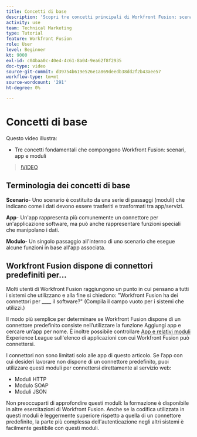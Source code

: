 ```yaml
---
title: Concetti di base
description: 'Scopri tre concetti principali di Workfront Fusion: scenari, app e moduli in [!DNL Adobe Workfront Fusion].'
activity: use
team: Technical Marketing
type: Tutorial
feature: Workfront Fusion
role: User
level: Beginner
kt: 9000
exl-id: c04baa0c-40e4-4c61-8a04-9ea62f8f2935
doc-type: video
source-git-commit: d39754b619e526e1a869deedb38dd2f2b43aee57
workflow-type: tm+mt
source-wordcount: '291'
ht-degree: 0%

---
```


# Concetti di base

Questo video illustra:

* Tre concetti fondamentali che compongono Workfront Fusion: scenari, app e moduli

>[!VIDEO](https://video.tv.adobe.com/v/335260/?quality=12)

## Terminologia dei concetti di base

**Scenario**- Uno scenario è costituito da una serie di passaggi (moduli) che indicano come i dati devono essere trasferiti e trasformati tra app/servizi.

**App**- Un&#39;app rappresenta più comunemente un connettore per un&#39;applicazione software, ma può anche rappresentare funzioni speciali che manipolano i dati.

**Modulo**- Un singolo passaggio all&#39;interno di uno scenario che esegue alcune funzioni in base all&#39;app associata.

## Workfront Fusion dispone di connettori predefiniti per...

Molti utenti di Workfront Fusion raggiungono un punto in cui pensano a tutti i sistemi che utilizzano e alla fine si chiedono: &quot;Workfront Fusion ha dei connettori per ____ il software?&quot; (Compila il campo vuoto per i sistemi che utilizzi.)

Il modo più semplice per determinare se Workfront Fusion dispone di un connettore predefinito consiste nell’utilizzare la funzione Aggiungi app e cercare un’app per nome. È inoltre possibile controllare [App e relativi moduli](https://experienceleague.adobe.com/docs/workfront/using/adobe-workfront-fusion/fusion-apps-and-modules/apps-and-their-modules.html?lang=en) Experience League sull&#39;elenco di applicazioni con cui Workfront Fusion può connettersi.

I connettori non sono limitati solo alle app di questo articolo. Se l’app con cui desideri lavorare non dispone di un connettore predefinito, puoi utilizzare questi moduli per connettersi direttamente al servizio web:

* Moduli HTTP
* Modulo SOAP
* Moduli JSON

Non preoccuparti di approfondire questi moduli: la formazione è disponibile in altre esercitazioni di Workfront Fusion. Anche se la codifica utilizzata in questi moduli è leggermente superiore rispetto a quella di un connettore predefinito, la parte più complessa dell&#39;autenticazione negli altri sistemi è facilmente gestibile con questi moduli.
